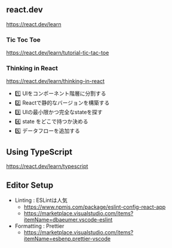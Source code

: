 react.dev
---

https://react.dev/learn

### Tic Toc Toe

https://react.dev/learn/tutorial-tic-tac-toe

### Thinking in React

https://react.dev/learn/thinking-in-react

- 1️⃣ UIをコンポーネント階層に分割する
- 2️⃣ Reactで静的なバージョンを構築する
- 3️⃣ UIの最小限かつ完全なstateを探す
- 4️⃣ state をどこで持つか決める
- 5️⃣ データフローを追加する

## Using TypeScript

https://react.dev/learn/typescript

## Editor Setup

- Linting : ESLintは人気
  - https://www.npmjs.com/package/eslint-config-react-app
  - https://marketplace.visualstudio.com/items?itemName=dbaeumer.vscode-eslint
- Formatting : Prettier 
  - https://marketplace.visualstudio.com/items?itemName=esbenp.prettier-vscode
